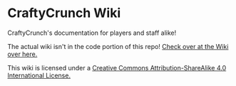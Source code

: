 # CraftyCrunch Wiki
CraftyCrunch's documentation for players and staff alike!

The actual wiki isn't in the code portion of this repo! [Check over at the Wiki over here.](https://github.com/CraftyCrunch/Wiki/wiki)

This wiki is licensed under a [Creative Commons Attribution-ShareAlike 4.0 International License.](http://creativecommons.org/licenses/by-sa/4.0/)
